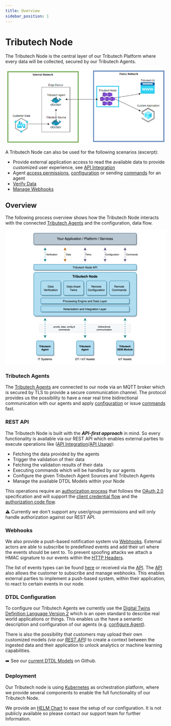 ```yaml
---
title: Overview
sidebar_position: 1
---
```


# Tributech Node 
The Tributech Node is the central layer of our Tributech Platform where every data will be collected, secured by our Tributech Agents. 

 ![Tributech Node - Overview](./img/DemeterArchitectureOverviewFocusNode.png)

A Tributech Node can also be used for the following scenarios (excerpt):
- Provide external application access to read the available data to provide customized user experience, see [API Integration](../tributech_node/api_category/API_integration.md)
- Agent [access permissions](../tributech_node/agent/access_control.mdx), [configuration](../tributech_node/agent/agent_configuration.mdx) or sending [commands](../tributech_agent/source_integration.md#commands) for an agent
- [Verify Data](../tributech_node/agent/verification.mdx)
- [Manage Webhooks](../tributech_node/Webhook_integration.md#webhook-subscription-management)

## Overview 
The following process overview shows how the Tributech Node interacts with the connected [Tributech Agents](../tributech_agent/overview.md)
and the configuration, data flow.

![Tributech Node - Overview](./img/TributechArchitectureNode.png)

### Tributech Agents

The [Tributech Agents](../tributech_agent/overview.md) are connected to our node via an MQTT broker which is secured by TLS to provide a secure communication channel. The protocol provides us the possibility to have a near real time bidirectional communication with our agents and apply [configuration](../tributech_node/agent/agent_configuration.mdx) or issue [commands](../tributech_agent/source_integration.md#commands) fast.

### REST API

The Tributech Node is built with the ***API-first approach*** in mind. So every functionality is available via our REST API which enables external parties to execute operations like ([API Integration](./api_category/API_integration.md)/[API Usage](./api_category/API_usage.md)):

- Fetching the data provided by the agents 
- Trigger the validation of their data 
- Fetching the validation results of their data
- Executing commands which will be handled by our agents
- Configure the given Tributech Agent Sources and Tributech Agents
- Manage the available DTDL Models within your Node

This operations require an [authorization process](./api_category/API_integration.md#authorization) that follows the [OAuth 2.0](https://oauth.net/2/) specification and will support the [client credential flow](https://auth0.com/docs/get-started/authentication-and-authorization-flow/client-credentials-flow) and the [authorization code flow](https://auth0.com/docs/get-started/authentication-and-authorization-flow/authorization-code-flow-with-proof-key-for-code-exchange-pkce). 

:warning: Currently we don't support any user/group permissions and will only handle authorization against our REST API.   

### Webhooks
We also provide a push-based notification system via [Webhooks](Webhook_integration.md). External actors are able to subscribe to predefined events and add their url where the events should be sent to. To prevent spoofing attacks we attach a HMAC signature to our events within the [HTTP Headers](./Webhook_integration.md#headers).

The list of events types can be found [here](Webhook_integration.md#event-types) or received via the [API](./api_category/API_usage.md).
The [API](./api_category/API_usage.md) also allows the customer to subscribe and manage webhooks.
This enables external parties to implement a push-based system, within their application, to react to certain events in our node. 

### DTDL Configuration
To configure our Tributech Agents we currently use the [Digital Twins Definition Language Version 2](https://github.com/Azure/opendigitaltwins-dtdl/blob/master/DTDL/v2/DTDL.v2.md) which is an open standard to describe real world applications or things. This enables us the have a semantic description and configuration of our agents (e.g. [configure Agent](./agent/agent_configuration.mdx#configuring-an-agent)).  

There is also the possibility that customers may upload their own customized models *(via our [REST API](./api_category/API_usage.md))* to create a context between the ingested data and their application to unlock analytics or machine learning capabilities.  

:arrow_right: See our [current DTDL Models](https://github.com/tributech-solutions/data-asset-twin-v2) on Github.

### Deployment

Our Tributech node is using [Kubernetes](https://kubernetes.io/) as orchestration platform, where we provide several components to enable the full functionality of our Tributech Node. 

We provide an [HELM Chart](https://helm.sh/) to ease the setup of our configuration. It is not publicly available so please contact our support team for further Information.  
